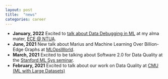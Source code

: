 ```yaml
---
layout: post
title:  "news"
categories: career
---
```

* **January, 2022** Excited to [talk about Data Debugging in ML](https://www.ece.ntua.gr/en/article/499) at my alma mater, [ECE @ NTUA](https://www.ece.ntua.gr/en).
* **June, 2021** New talk about Marius and Machine Learning Over Billion-Edge Graphs at [MLOpsWorld](https://mlopsworld.com/events/marius-machine-learning-over-billion-edge-graphs-10x-faster-and-5x-cheaper/).
* **March, 2021** Excited to be talking about Software 2.0 for Data Quality at the [Stanford ML Sys seminar](https://mlsys.stanford.edu).
* **February, 2021** Excited to talk about our work on Data Quality at [CMU (ML with Large Datasets)](https://10605.github.io)
